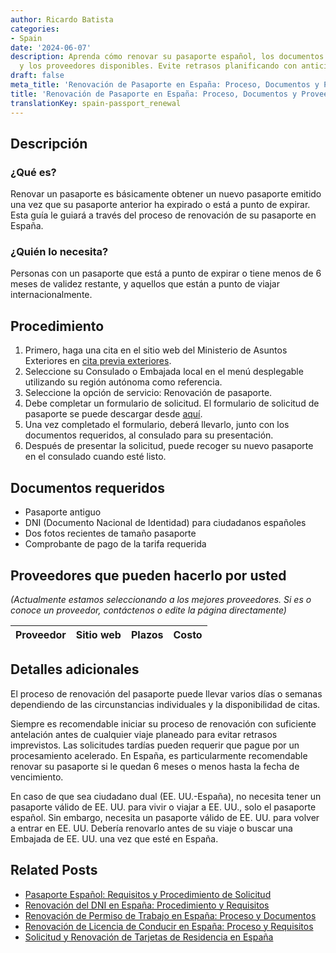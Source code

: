 ```yaml
---
author: Ricardo Batista
categories:
- Spain
date: '2024-06-07'
description: Aprenda cómo renovar su pasaporte español, los documentos requeridos
  y los proveedores disponibles. Evite retrasos planificando con anticipación.
draft: false
meta_title: 'Renovación de Pasaporte en España: Proceso, Documentos y Proveedores'
title: 'Renovación de Pasaporte en España: Proceso, Documentos y Proveedores'
translationKey: spain-passport_renewal
---
```



## Descripción
### ¿Qué es?
Renovar un pasaporte es básicamente obtener un nuevo pasaporte emitido una vez que su pasaporte anterior ha expirado o está a punto de expirar. Esta guía le guiará a través del proceso de renovación de su pasaporte en España.

### ¿Quién lo necesita?
Personas con un pasaporte que está a punto de expirar o tiene menos de 6 meses de validez restante, y aquellos que están a punto de viajar internacionalmente.

## Procedimiento

1. Primero, haga una cita en el sitio web del Ministerio de Asuntos Exteriores en [cita previa exteriores](https://sede.maec.gob.es/citaconsularprevia/en/consulado.html).
2. Seleccione su Consulado o Embajada local en el menú desplegable utilizando su región autónoma como referencia.
3. Seleccione la opción de servicio: Renovación de pasaporte.
4. Debe completar un formulario de solicitud. El formulario de solicitud de pasaporte se puede descargar desde [aquí](https://www.policia.es/documentacion/requisitos.html).
5. Una vez completado el formulario, deberá llevarlo, junto con los documentos requeridos, al consulado para su presentación.
6. Después de presentar la solicitud, puede recoger su nuevo pasaporte en el consulado cuando esté listo.

## Documentos requeridos

- Pasaporte antiguo
- DNI (Documento Nacional de Identidad) para ciudadanos españoles
- Dos fotos recientes de tamaño pasaporte
- Comprobante de pago de la tarifa requerida

## Proveedores que pueden hacerlo por usted

_(Actualmente estamos seleccionando a los mejores proveedores. Si es o conoce un proveedor, contáctenos o edite la página directamente)_

| Proveedor | Sitio web | Plazos | Costo |
| --------------- | --------------- | :-------------: | :-------------: |

## Detalles adicionales

El proceso de renovación del pasaporte puede llevar varios días o semanas dependiendo de las circunstancias individuales y la disponibilidad de citas.

Siempre es recomendable iniciar su proceso de renovación con suficiente antelación antes de cualquier viaje planeado para evitar retrasos imprevistos. Las solicitudes tardías pueden requerir que pague por un procesamiento acelerado. En España, es particularmente recomendable renovar su pasaporte si le quedan 6 meses o menos hasta la fecha de vencimiento.

En caso de que sea ciudadano dual (EE. UU.-España), no necesita tener un pasaporte válido de EE. UU. para vivir o viajar a EE. UU., solo el pasaporte español. Sin embargo, necesita un pasaporte válido de EE. UU. para volver a entrar en EE. UU. Debería renovarlo antes de su viaje o buscar una Embajada de EE. UU. una vez que esté en España.

## Related Posts

- [Pasaporte Español: Requisitos y Procedimiento de Solicitud](https://tramitit.com/es/guides/spain/solicitud_de_pasaporte/)
- [Renovación del DNI en España: Procedimiento y Requisitos](https://tramitit.com/es/guides/spain/renovacion_del_dni/)
- [Renovación de Permiso de Trabajo en España: Proceso y Documentos](https://tramitit.com/es/guides/spain/renovacion_de_permiso_de_trabajo/)
- [Renovación de Licencia de Conducir en España: Proceso y Requisitos](https://tramitit.com/es/guides/spain/renovacion_del_permiso_de_conducir/)
- [Solicitud y Renovación de Tarjetas de Residencia en España](https://tramitit.com/es/guides/spain/tarjeta_inicial_o_renovación_residencia_o_residencia_y_trabajo/)